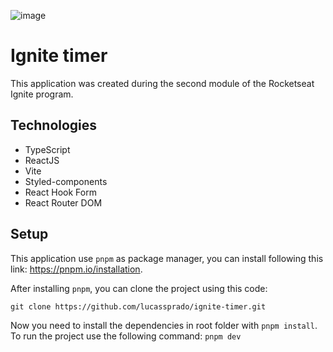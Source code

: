 ![image](https://github.com/lucassprado/ignite-timer/assets/81657829/2ebb17e5-0677-43d1-8d06-9313274c3eb6)

# Ignite timer

This application was created during the second module of the Rocketseat Ignite program.

## Technologies

- TypeScript
- ReactJS
- Vite
- Styled-components
- React Hook Form
- React Router DOM

## Setup

This application use `pnpm` as package manager, you can install following this link: https://pnpm.io/installation.

After installing `pnpm`, you can clone the project using this code:

```
git clone https://github.com/lucassprado/ignite-timer.git
```

Now you need to install the dependencies in root folder with `pnpm install`.
To run the project use the following command: `pnpm dev`
